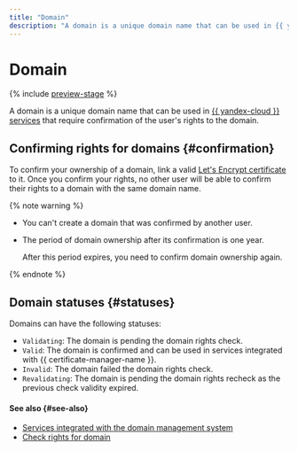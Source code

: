 ```yaml
---
title: "Domain"
description: "A domain is a unique domain name that can be used in {{ yandex-cloud }} services that require confirmation of the user's rights to the domain."
---
```


# Domain

{% include [preview-stage](../../../_includes/certificate-manager/preview-stage.md) %}

A domain is a unique domain name that can be used in [{{ yandex-cloud }} services](services.md) that require confirmation of the user's rights to the domain.

## Confirming rights for domains {#confirmation}

To confirm your ownership of a domain, link a valid [Let's Encrypt certificate](../managed-certificate.md) to it. Once you confirm your rights, no other user will be able to confirm their rights to a domain with the same domain name.

{% note warning %}

* You can't create a domain that was confirmed by another user.
* The period of domain ownership after its confirmation is one year.

   After this period expires, you need to confirm domain ownership again.

{% endnote %}

## Domain statuses {#statuses}

Domains can have the following statuses:
* `Validating`: The domain is pending the domain rights check.
* `Valid`: The domain is confirmed and can be used in services integrated with {{ certificate-manager-name }}.
* `Invalid`: The domain failed the domain rights check.
* `Revalidating`: The domain is pending the domain rights recheck as the previous check validity expired.

#### See also {#see-also}

- [Services integrated with the domain management system](services.md)
- [Check rights for domain](../challenges.md)
